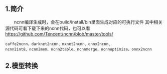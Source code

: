 ## 1.简介
&emsp;&emsp;ncnn编译生成时，会在build/install/bin里面生成对应的可执行文件
其中相关源代码可看下载下来的ncnn代码，也可以看 https://github.com/Tencent/ncnn/blob/master/tools/ 
```
caffe2ncnn、darknet2ncnn、mxnet2ncnn、onnx2ncnn、
ncnn2int8、ncnn2mem、ncnn2table、ncnnmerge、ncnnoptimize、onnx2ncnn
```

## 2.模型转换
